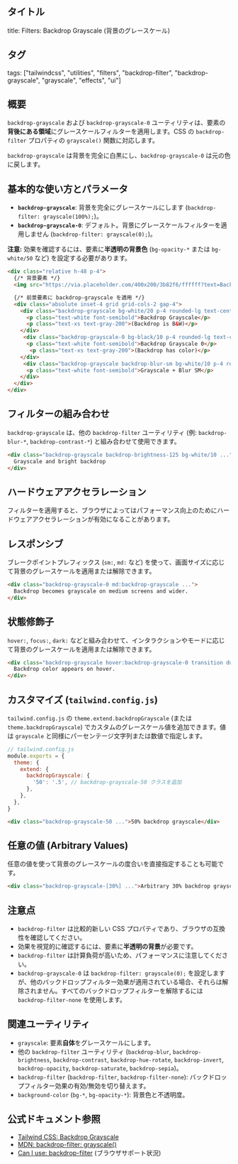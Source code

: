 ## タイトル
title: Filters: Backdrop Grayscale (背景のグレースケール)

## タグ
tags: ["tailwindcss", "utilities", "filters", "backdrop-filter", "backdrop-grayscale", "grayscale", "effects", "ui"]

## 概要
`backdrop-grayscale` および `backdrop-grayscale-0` ユーティリティは、要素の**背後にある領域**にグレースケールフィルターを適用します。CSS の `backdrop-filter` プロパティの `grayscale()` 関数に対応します。

`backdrop-grayscale` は背景を完全に白黒にし、`backdrop-grayscale-0` は元の色に戻します。

## 基本的な使い方とパラメータ

*   **`backdrop-grayscale`**: 背景を完全にグレースケールにします (`backdrop-filter: grayscale(100%);`)。
*   **`backdrop-grayscale-0`**: デフォルト。背景にグレースケールフィルターを適用しません (`backdrop-filter: grayscale(0);`)。

**注意:** 効果を確認するには、要素に**半透明の背景色** (`bg-opacity-*` または `bg-white/50` など) を設定する必要があります。

```html
<div class="relative h-48 p-4">
  {/* 背景要素 */}
  <img src="https://via.placeholder.com/400x200/3b82f6/ffffff?text=Background+Content" class="absolute inset-0 w-full h-full object-cover rounded-lg" alt="Background">

  {/* 前景要素に backdrop-grayscale を適用 */}
  <div class="absolute inset-4 grid grid-cols-2 gap-4">
    <div class="backdrop-grayscale bg-white/20 p-4 rounded-lg text-center shadow-lg">
      <p class="text-white font-semibold">Backdrop Grayscale</p>
      <p class="text-xs text-gray-200">(Backdrop is B&W)</p>
    </div>
     <div class="backdrop-grayscale-0 bg-black/10 p-4 rounded-lg text-center shadow-lg"> {/* Default */}
      <p class="text-white font-semibold">Backdrop Grayscale 0</p>
       <p class="text-xs text-gray-200">(Backdrop has color)</p>
    </div>
     <div class="backdrop-grayscale backdrop-blur-sm bg-white/10 p-4 rounded-lg text-center shadow-lg"> {/* 組み合わせ */}
      <p class="text-white font-semibold">Grayscale + Blur SM</p>
    </div>
  </div>
</div>
```

## フィルターの組み合わせ

`backdrop-grayscale` は、他の `backdrop-filter` ユーティリティ (例: `backdrop-blur-*`, `backdrop-contrast-*`) と組み合わせて使用できます。

```html
<div class="backdrop-grayscale backdrop-brightness-125 bg-white/10 ...">
  Grayscale and bright backdrop
</div>
```

## ハードウェアアクセラレーション

フィルターを適用すると、ブラウザによってはパフォーマンス向上のためにハードウェアアクセラレーションが有効になることがあります。

## レスポンシブ

ブレークポイントプレフィックス (`sm:`, `md:` など) を使って、画面サイズに応じて背景のグレースケールを適用または解除できます。

```html
<div class="backdrop-grayscale-0 md:backdrop-grayscale ...">
  Backdrop becomes grayscale on medium screens and wider.
</div>
```

## 状態修飾子

`hover:`, `focus:`, `dark:` などと組み合わせて、インタラクションやモードに応じて背景のグレースケールを適用または解除できます。

```html
<div class="backdrop-grayscale hover:backdrop-grayscale-0 transition duration-300 ...">
  Backdrop color appears on hover.
</div>
```

## カスタマイズ (`tailwind.config.js`)

`tailwind.config.js` の `theme.extend.backdropGrayscale` (または `theme.backdropGrayscale`) でカスタムのグレースケール値を追加できます。値は `grayscale` と同様にパーセンテージ文字列または数値で指定します。

```javascript
// tailwind.config.js
module.exports = {
  theme: {
    extend: {
      backdropGrayscale: {
        '50': '.5', // backdrop-grayscale-50 クラスを追加
      },
    },
  },
}
```

```html
<div class="backdrop-grayscale-50 ...">50% backdrop grayscale</div>
```

## 任意の値 (Arbitrary Values)

任意の値を使って背景のグレースケールの度合いを直接指定することも可能です。

```html
<div class="backdrop-grayscale-[30%] ...">Arbitrary 30% backdrop grayscale</div>
```

## 注意点

*   `backdrop-filter` は比較的新しい CSS プロパティであり、ブラウザの互換性を確認してください。
*   効果を視覚的に確認するには、要素に**半透明の背景**が必要です。
*   `backdrop-filter` は計算負荷が高いため、パフォーマンスに注意してください。
*   `backdrop-grayscale-0` は `backdrop-filter: grayscale(0);` を設定しますが、他のバックドロップフィルター効果が適用されている場合、それらは解除されません。すべてのバックドロップフィルターを解除するには `backdrop-filter-none` を使用します。

## 関連ユーティリティ

*   `grayscale`: 要素**自体**をグレースケールにします。
*   他の `backdrop-filter` ユーティリティ (`backdrop-blur`, `backdrop-brightness`, `backdrop-contrast`, `backdrop-hue-rotate`, `backdrop-invert`, `backdrop-opacity`, `backdrop-saturate`, `backdrop-sepia`)。
*   `backdrop-filter` (`backdrop-filter`, `backdrop-filter-none`): バックドロップフィルター効果の有効/無効を切り替えます。
*   `background-color` (`bg-*`, `bg-opacity-*`): 背景色と不透明度。

## 公式ドキュメント参照
*   [Tailwind CSS: Backdrop Grayscale](https://tailwindcss.com/docs/backdrop-grayscale)
*   [MDN: backdrop-filter: grayscale()](https://developer.mozilla.org/en-US/docs/Web/CSS/backdrop-filter#grayscale())
*   [Can I use: backdrop-filter](https://caniuse.com/css-backdrop-filter) (ブラウザサポート状況)